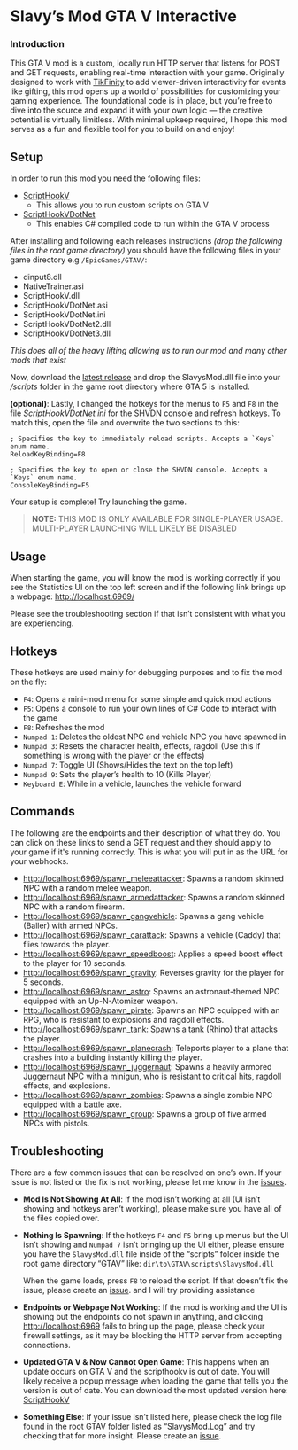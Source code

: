 # Slavy’s Mod GTA V Interactive 

### Introduction

This GTA V mod is a custom, locally run HTTP server that listens for POST and GET requests, enabling real-time interaction with your game. Originally designed to work with [TikFinity](https://tikfinity.zerody.one/) to add viewer-driven interactivity for events like gifting, this mod opens up a world of possibilities for customizing your gaming experience. The foundational code is in place, but you’re free to dive into the source and expand it with your own logic — the creative potential is virtually limitless. With minimal upkeep required, I hope this mod serves as a fun and flexible tool for you to build on and enjoy!

## Setup

In order to run this mod you need the following files: 

- [ScriptHookV](http://www.dev-c.com/gtav/scripthookv/)
    - This allows you to run custom scripts on GTA V
- [ScriptHookVDotNet](https://github.com/scripthookvdotnet/scripthookvdotnet/releases)
    - This enables C# compiled code to run within the GTA V process

After installing and following each releases instructions *(drop the following files in the root game directory)* you should have the following files in your game directory e.g `/EpicGames/GTAV/`: 

- dinput8.dll
- NativeTrainer.asi
- ScriptHookV.dll
- ScriptHookVDotNet.asi
- ScriptHookVDotNet.ini
- ScriptHookVDotNet2.dll
- ScriptHookVDotNet3.dll

*This does all of the heavy lifting allowing us to run our mod and many other mods that exist*

Now, download the [latest release](https://github.com/yungxslavy/SlavysMod-GTAV-WebHook/releases) and drop the SlavysMod.dll file into your */scripts* folder in the game root directory where GTA 5 is installed. 

**(optional)**: Lastly, I changed the hotkeys for the menus to `F5` and `F8` in the file *ScriptHookVDotNet.ini* for the SHVDN console and refresh hotkeys. To match this, open the file and overwrite the two sections to this: 

``` 
; Specifies the key to immediately reload scripts. Accepts a `Keys` enum name.
ReloadKeyBinding=F8

; Specifies the key to open or close the SHVDN console. Accepts a `Keys` enum name.
ConsoleKeyBinding=F5
```

Your setup is complete! Try launching the game.

> **NOTE:** THIS MOD IS ONLY AVAILABLE FOR SINGLE-PLAYER USAGE. MULTI-PLAYER LAUNCHING WILL LIKELY BE DISABLED 

## Usage

When starting the game, you will know the mod is working correctly if you see the Statistics UI on the top left screen and if the following link brings up a webpage: [http://localhost:6969/](http://localhost:6969/)

Please see the troubleshooting section if that isn’t consistent with what you are experiencing.

## Hotkeys

These hotkeys are used mainly for debugging purposes and to fix the mod on the fly:

- `F4`: Opens a mini-mod menu for some simple and quick mod actions
- `F5`: Opens a console to run your own lines of C# Code to interact with the game
- `F8`: Refreshes the mod
- `Numpad 1`: Deletes the oldest NPC and vehicle NPC you have spawned in
- `Numpad 3`: Resets the character health, effects, ragdoll (Use this if something is wrong with the player or the effects)
- `Numpad 7`: Toggle UI (Shows/Hides the text on the top left)
- `Numpad 9`: Sets the player’s health to 10 (Kills Player)
- `Keyboard E`: While in a vehicle, launches the vehicle forward

## Commands

The following are the endpoints and their description of what they do. You can click on these links to send a GET request and they should apply to your game if it's running correctly. This is what you will put in as the URL for your webhooks.

- [http://localhost:6969/spawn_meleeattacker](http://localhost:6969/spawn_meleeattacker): Spawns a random skinned NPC with a random melee weapon.
- [http://localhost:6969/spawn_armedattacker](http://localhost:6969/spawn_armedattacker): Spawns a random skinned NPC with a random firearm.
- [http://localhost:6969/spawn_gangvehicle](http://localhost:6969/spawn_gangvehicle): Spawns a gang vehicle (Baller) with armed NPCs.
- [http://localhost:6969/spawn_carattack](http://localhost:6969/spawn_carattack): Spawns a vehicle (Caddy) that flies towards the player.
- [http://localhost:6969/spawn_speedboost](http://localhost:6969/spawn_speedboost): Applies a speed boost effect to the player for 10 seconds.
- [http://localhost:6969/spawn_gravity](http://localhost:6969/spawn_gravity): Reverses gravity for the player for 5 seconds.
- [http://localhost:6969/spawn_astro](http://localhost:6969/spawn_astro): Spawns an astronaut-themed NPC equipped with an Up-N-Atomizer weapon.
- [http://localhost:6969/spawn_pirate](http://localhost:6969/spawn_pirate): Spawns an NPC equipped with an RPG, who is resistant to explosions and ragdoll effects.
- [http://localhost:6969/spawn_tank](http://localhost:6969/spawn_tank): Spawns a tank (Rhino) that attacks the player.
- [http://localhost:6969/spawn_planecrash](http://localhost:6969/spawn_planecrash): Teleports player to a plane that crashes into a building instantly killing the player.
- [http://localhost:6969/spawn_juggernaut](http://localhost:6969/spawn_juggernaut): Spawns a heavily armored Juggernaut NPC with a minigun, who is resistant to critical hits, ragdoll effects, and explosions.
- [http://localhost:6969/spawn_zombies](http://localhost:6969/spawn_zombies): Spawns a single zombie NPC equipped with a battle axe.
- [http://localhost:6969/spawn_group](http://localhost:6969/spawn_group): Spawns a group of five armed NPCs with pistols.

## Troubleshooting

There are a few common issues that can be resolved on one’s own. If your issue is not listed or the fix is not working, please let me know in the [issues](https://github.com/yungxslavy/SlavysMod-GTAV-WebHook/issues).

- **Mod Is Not Showing At All**: If the mod isn’t working at all (UI isn’t showing and hotkeys aren’t working), please make sure you have all of the files copied over.

- **Nothing Is Spawning**: If the hotkeys `F4` and `F5` bring up menus but the UI isn’t showing and `Numpad 7` isn’t bringing up the UI either, please ensure you have the `SlavysMod.dll` file inside of the “scripts” folder inside the root game directory “GTAV” like:  `dir\to\GTAV\scripts\SlavysMod.dll`

  When the game loads, press `F8` to reload the script. If that doesn’t fix the issue, please create an [issue](https://github.com/yungxslavy/SlavysMod-GTAV-WebHook/issues).  and I will try providing assistance

- **Endpoints or Webpage Not Working**: If the mod is working and the UI is showing but the endpoints do not spawn in anything, and clicking [http://localhost:6969](http://localhost:6969) fails to bring up the page, please check your firewall settings, as it may be blocking the HTTP server from accepting connections.

- **Updated GTA V & Now Cannot Open Game**: This happens when an update occurs on GTA V and the scripthookv is out of date. You will likely receive a popup message when loading the game that tells you the version is out of date. You can download the most updated version here: [ScriptHookV](http://www.dev-c.com/gtav/scripthookv)

- **Something Else**: If your issue isn’t listed here, please check the log file found in the root GTAV folder listed as “SlavysMod.Log” and try checking that for more insight. Please create an [issue](https://github.com/yungxslavy/SlavysMod-GTAV-WebHook/issues). 
